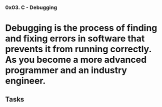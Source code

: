 ### 0x03. C - Debugging
# Debugging is the process of finding and fixing errors in software that prevents it from running correctly. As you become a more advanced programmer and an industry engineer.

## Tasks

